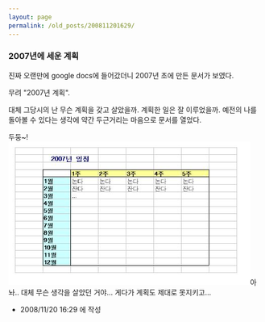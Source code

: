 ```yaml
---
layout: page
permalink: /old_posts/200811201629/
---
```


### 2007년에 세운 계획

진짜 오랜만에 google docs에 들어갔더니 2007년 초에 만든 문서가 보였다.

무려 "2007년 계획".

대체 그당시의 난 무슨 계획을 갖고 살았을까. 계획한 일은 잘 이루었을까.
예전의 나를 돌아볼 수 있다는 생각에 약간 두근거리는 마음으로 문서를 열었다.



<a name="4741541_1"></a>두둥~!
![c0003499_492511969121d.jpg](200811201629/c0003499_492511969121d.jpg)아놔.. 대체 무슨 생각을 살았던 거야...
게다가 계획도 제대로 못지키고...








- 2008/11/20 16:29 에 작성